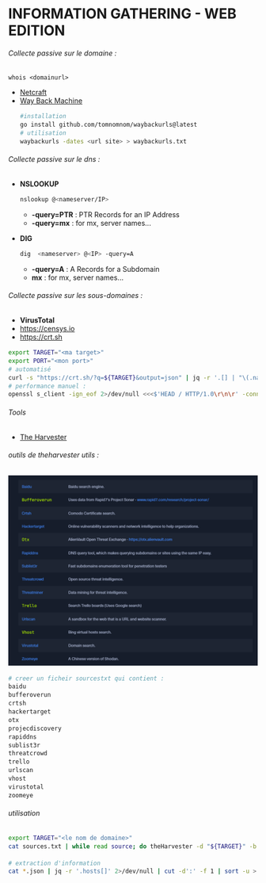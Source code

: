# INFORMATION GATHERING - WEB EDITION

###### Collecte passive sur le domaine :

    whois <domainurl>

* [Netcraft](https://sitereport.netcraft.com)
* [Way Back Machine](https://web.archive.org/)
    ```bash
    #installation
    go install github.com/tomnomnom/waybackurls@latest
    # utilisation
    waybackurls -dates <url site> > waybackurls.txt
    ```

###### Collecte passive sur le dns :

* **NSLOOKUP**
    ```bash
    nslookup @<nameserver/IP>
    ```
    * **-query=PTR** : PTR Records for an IP Address
    * **-query=mx** : for mx, server names...

* **DIG**
    ```bash
    dig  <nameserver> @<IP> -query=A 
    ```
    * **-query=A** : A Records for a Subdomain
    * **mx**  : for mx, server names...

###### Collecte passive sur les sous-domaines :
* **VirusTotal**
* https://censys.io
* https://crt.sh

```bash
export TARGET="<ma target>"
export PORT="<mon port>"
# automatisé
curl -s "https://crt.sh/?q=${TARGET}&output=json" | jq -r '.[] | "\(.name_value)\n\(.common_name)"' | sort -u > "${TARGET}_crt.sh.txt"
# performance manuel :
openssl s_client -ign_eof 2>/dev/null <<<$'HEAD / HTTP/1.0\r\n\r' -connect "${TARGET}:${PORT}" | openssl x509 -noout -text -in - | grep 'DNS' | sed -e 's|DNS:|\n|g' -e 's|^\*.*||g' | tr -d ',' | sort -u
```
###### Tools
* [The Harvester](https://github.com/laramies/theHarvester)

###### outils de theharvester utils :
![outils utils](../../Ressources/IMG/0-info-gat-web-01.png) 
```bash
# creer un ficheir sourcestxt qui contient :
baidu
bufferoverun
crtsh
hackertarget
otx
projecdiscovery
rapiddns
sublist3r
threatcrowd
trello
urlscan
vhost
virustotal
zoomeye
```

###### utilisation

```bash
export TARGET="<le nom de domaine>"
cat sources.txt | while read source; do theHarvester -d "${TARGET}" -b $source -f "${source}_${TARGET}";done

# extraction d'information
cat *.json | jq -r '.hosts[]' 2>/dev/null | cut -d':' -f 1 | sort -u > "${TARGET}_theHarvester.txt"
```